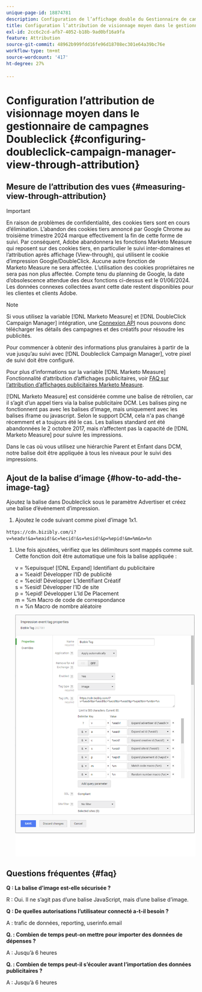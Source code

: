 ```yaml
---
unique-page-id: 18874781
description: Configuration de l’affichage double du Gestionnaire de campagnes via l’attribution - [!DNL Marketo Measure]
title: Configuration l’attribution de visionnage moyen dans le gestionnaire de campagnes Doubleclick
exl-id: 2cc6c2cd-afb7-4052-b18b-9ad0bf16a9fa
feature: Attribution
source-git-commit: 48962b999fdd16fe96d18708ec301e64a39bc76e
workflow-type: tm+mt
source-wordcount: '417'
ht-degree: 27%

---
```


# Configuration l’attribution de visionnage moyen dans le gestionnaire de campagnes Doubleclick {#configuring-doubleclick-campaign-manager-view-through-attribution}

## Mesure de l’attribution des vues {#measuring-view-through-attribution}

>[!IMPORTANT]
>
>En raison de problèmes de confidentialité, des cookies tiers sont en cours d’élimination. L’abandon des cookies tiers annoncé par Google Chrome au troisième trimestre 2024 marque effectivement la fin de cette forme de suivi. Par conséquent, Adobe abandonnera les fonctions Marketo Measure qui reposent sur des cookies tiers, en particulier le suivi inter-domaines et l’attribution après affichage (View-through), qui utilisent le cookie d’impression Google/DoubleClick. Aucune autre fonction de Marketo Measure ne sera affectée. L’utilisation des cookies propriétaires ne sera pas non plus affectée. Compte tenu du planning de Google, la date d’obsolescence attendue des deux fonctions ci-dessus est le 01/06/2024. Les données connexes collectées avant cette date restent disponibles pour les clientes et clients Adobe.

>[!NOTE]
>
>Si vous utilisez la variable [!DNL Marketo Measure] et [!DNL DoubleClick Campaign Manager] intégration, une [Connexion API](/help/api-connections/utilizing-marketo-measures-api-connections/integrated-ad-platforms.md#how-to-connect-ad-platforms) nous pouvons donc télécharger les détails des campagnes et des créatifs pour résoudre les publicités.

Pour commencer à obtenir des informations plus granulaires à partir de la vue jusqu’au suivi avec [!DNL Doubleclick Campaign Manager], votre pixel de suivi doit être configuré.

Pour plus d’informations sur la variable [!DNL Marketo Measure] Fonctionnalité d’attribution d’affichages publicitaires, voir [FAQ sur l’attribution d’affichages publicitaires Marketo Measure](/help/advanced-marketo-measure-features/view-through-attribution/marketo-measure-view-through-attribution-faq.md).

[!DNL Marketo Measure] est considérée comme une balise de rétrolien, car il s’agit d’un appel tiers via la balise publicitaire DCM. Les balises ping ne fonctionnent pas avec les balises d’image, mais uniquement avec les balises iframe ou javascript. Selon le support DCM, cela n&#39;a pas changé récemment et a toujours été le cas. Les balises standard ont été abandonnées le 2 octobre 2017, mais n’affectent pas la capacité de [!DNL Marketo Measure] pour suivre les impressions.

Dans le cas où vous utilisez une hiérarchie Parent et Enfant dans DCM, notre balise doit être appliquée à tous les niveaux pour le suivi des impressions.

## Ajout de la balise d’image {#how-to-add-the-image-tag}

Ajoutez la balise dans Doubleclick sous le paramètre Advertiser et créez une balise d’événement d’impression.

1. Ajoutez le code suivant comme pixel d’image 1x1.

`https://cdn.bizibly.com/i?v=%eadv!&a=%eaid!&c=%ecid!&s=%esid!&p=%epid!&m=%m&n=%n`

1. Une fois ajoutées, vérifiez que les délimiteurs sont mappés comme suit. Cette fonction doit être automatique une fois la balise appliquée :

   v = %epuisque! [!DNL Expand] Identifiant du publicitaire\
   a = %eaid! Développer l’ID de publicité\
   c = %ecid! Développer L’Identifiant Créatif\
   s = %esid! Développer l’ID de site\
   p = %epid! Développer L’Id De Placement\
   m = %m Macro de code de correspondance\
   n = %n Macro de nombre aléatoire

   ![](assets/1.png)

## Questions fréquentes {#faq}

**Q : La balise d’image est-elle sécurisée ?**

R : Oui. Il ne s’agit pas d’une balise JavaScript, mais d’une balise d’image.

**Q : De quelles autorisations l’utilisateur connecté a-t-il besoin ?**

A : trafic de données, reporting, userinfo.email

**Q. : Combien de temps peut-on mettre pour importer des données de dépenses ?**

A : Jusqu’à 6 heures

**Q. : Combien de temps peut-il s’écouler avant l’importation des données publicitaires ?**

A : Jusqu’à 6 heures
